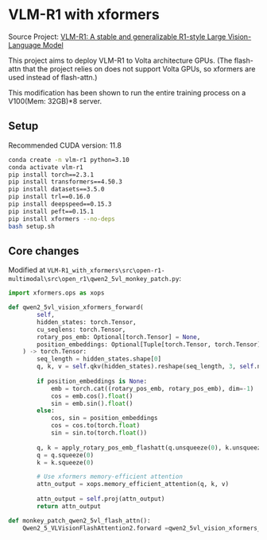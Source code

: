 # VLM-R1 with xformers

Source Project: [VLM-R1: A stable and generalizable R1-style Large Vision-Language Model](https://github.com/om-ai-lab/VLM-R1)

This project aims to deploy VLM-R1 to Volta architecture GPUs.
(The flash-attn that the project relies on does not support Volta GPUs, so xformers are used instead of flash-attn.)

This modification has been shown to run the entire training process on a V100(Mem: 32GB)*8 server.

## Setup

Recommended CUDA version: 11.8

```bash
conda create -n vlm-r1 python=3.10
conda activate vlm-r1
pip install torch==2.3.1
pip install transformers==4.50.3
pip install datasets==3.5.0
pip install trl==0.16.0
pip install deepspeed==0.15.3
pip install peft==0.15.1
pip install xformers --no-deps
bash setup.sh
```

## Core changes

Modified at `VLM-R1_with_xformers\src\open-r1-multimodal\src\open_r1\qwen2_5vl_monkey_patch.py`:

```python
import xformers.ops as xops

def qwen2_5vl_vision_xformers_forward(
        self,
        hidden_states: torch.Tensor,
        cu_seqlens: torch.Tensor,
        rotary_pos_emb: Optional[torch.Tensor] = None,
        position_embeddings: Optional[Tuple[torch.Tensor, torch.Tensor]] = None,
    ) -> torch.Tensor:
        seq_length = hidden_states.shape[0]
        q, k, v = self.qkv(hidden_states).reshape(seq_length, 3, self.num_heads, -1).permute(1, 0, 2, 3).unbind(0)
        
        if position_embeddings is None:
            emb = torch.cat((rotary_pos_emb, rotary_pos_emb), dim=-1)
            cos = emb.cos().float()
            sin = emb.sin().float()
        else:
            cos, sin = position_embeddings
            cos = cos.to(torch.float)
            sin = sin.to(torch.float())
        
        q, k = apply_rotary_pos_emb_flashatt(q.unsqueeze(0), k.unsqueeze(0), cos, sin)
        q = q.squeeze(0)
        k = k.squeeze(0)

        # Use xformers memory-efficient attention
        attn_output = xops.memory_efficient_attention(q, k, v)
        
        attn_output = self.proj(attn_output)
        return attn_output

def monkey_patch_qwen2_5vl_flash_attn():
    Qwen2_5_VLVisionFlashAttention2.forward =qwen2_5vl_vision_xformers_forward
```

